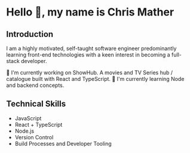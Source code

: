 # Hello 👋, my name is Chris Mather

## Introduction
I am a highly motivated, self-taught software engineer predominantly learning front-end technologies with a keen interest in becoming a full-stack developer.

🔭 I'm currently working on ShowHub. A movies and TV Series hub / catalogue built with React and TypeScript.
🌱 I'm currently learning Node and backend concepts.

## Technical Skills
- JavaScript
- React + TypeScript
- Node.js
- Version Control
- Build Processes and Developer Tooling

